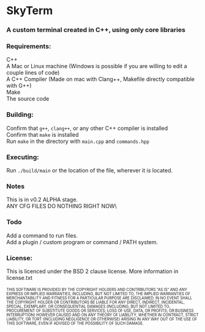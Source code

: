 # SkyTerm
### A custom terminal created in C++, using only core libraries

### Requirements:
C++\
A Mac or Linux machine (Windows is possible if you are willing to edit a couple lines of code)\
A C++ Compiler (Made on mac with Clang++, Makefile directly compatible with G++)\
Make\
The source code

### Building:
Confirm that ``g++``, ``clang++``, or any other C++ compiler is installed\
Confirm that ``make`` is installed\
Run ``make`` in the directory with ``main.cpp`` and ``commands.hpp``

### Executing:
Run ``./build/main`` or the location of the file, wherever it is located.

### Notes
This is in v0.2 ALPHA stage.\
ANY CFG FILES DO NOTHING RIGHT NOW\

### Todo
Add a command to run files.\
Add a plugin / custom program or command / PATH system.

### License:
This is licenced under the BSD 2 clause license. More information in license.txt\
\
<sup><sub>THIS SOFTWARE IS PROVIDED BY THE COPYRIGHT HOLDERS AND CONTRIBUTORS “AS IS” AND ANY EXPRESS OR IMPLIED WARRANTIES, INCLUDING, BUT NOT LIMITED TO, THE IMPLIED WARRANTIES OF MERCHANTABILITY AND FITNESS FOR A PARTICULAR PURPOSE ARE DISCLAIMED. IN NO EVENT SHALL THE COPYRIGHT HOLDER OR CONTRIBUTORS BE LIABLE FOR ANY DIRECT, INDIRECT, INCIDENTAL, SPECIAL, EXEMPLARY, OR CONSEQUENTIAL DAMAGES (INCLUDING, BUT NOT LIMITED TO, PROCUREMENT OF SUBSTITUTE GOODS OR SERVICES; LOSS OF USE, DATA, OR PROFITS; OR BUSINESS INTERRUPTION) HOWEVER CAUSED AND ON ANY THEORY OF LIABILITY, WHETHER IN CONTRACT, STRICT LIABILITY, OR TORT (INCLUDING NEGLIGENCE OR OTHERWISE) ARISING IN ANY WAY OUT OF THE USE OF THIS SOFTWARE, EVEN IF ADVISED OF THE POSSIBILITY OF SUCH DAMAGE.</sub></sup>
